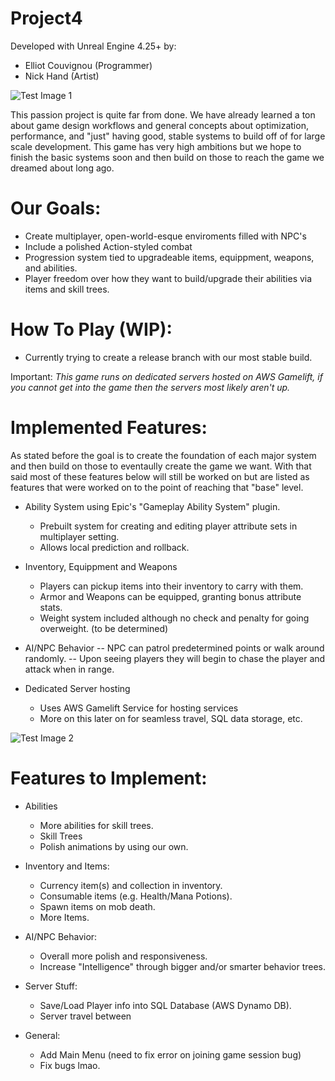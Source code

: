 # Project4

Developed with Unreal Engine 4.25+ by:
- Elliot Couvignou (Programmer)
- Nick Hand (Artist)
 

![Test Image 1](https://media.discordapp.net/attachments/140582294950903809/753352645917278228/KL_GemColor_Exploration.jpg)

This passion project is quite far from done. We have already learned a ton about game design workflows and general concepts about optimization, performance, and "just" having good, stable systems to build off of for large scale development. This game has very high ambitions but we hope to finish the basic systems soon and then build on those to reach the game we dreamed about long ago.

# Our Goals:
- Create multiplayer, open-world-esque enviroments filled with NPC's 
- Include a polished Action-styled combat 
- Progression system tied to upgradeable items, equippment, weapons, and abilities. 
- Player freedom over how they want to build/upgrade their abilities via items and skill trees. 

# How To Play (WIP):
- Currently trying to create a release branch with our most stable build.

Important: *This game runs on dedicated servers hosted on AWS Gamelift, if you cannot get into the game then the servers most likely aren't up.*



# Implemented Features:
As stated before the goal is to create the foundation of each major system and then build on those to eventaully create the game we want. With that said most of these features below will still be worked on but are listed as features that were worked on to the point of reaching that "base" level. 

- Ability System using Epic's "Gameplay Ability System" plugin.
    - Prebuilt system for creating and editing player attribute sets in multiplayer setting.
    - Allows local prediction and rollback.

- Inventory, Equippment and Weapons
    - Players can pickup items into their inventory to carry with them.
    - Armor and Weapons can be equipped, granting bonus attribute stats.
    - Weight system included although no check and penalty for going overweight. (to be determined)

- AI/NPC Behavior
-- NPC can patrol predetermined points or walk around randomly.
-- Upon seeing players they will begin to chase the player and attack when in range.

- Dedicated Server hosting
    - Uses AWS Gamelift Service for hosting services
    - More on this later on for seamless travel, SQL data storage, etc.


![Test Image 2](https://media.discordapp.net/attachments/140582294950903809/751672646969852015/screenshot080.png?width=1911&height=1075)
# Features to Implement:

- Abilities
    - More abilities for skill trees.
    - Skill Trees
    - Polish animations by using our own.

- Inventory and Items:
    - Currency item(s) and collection in inventory.
    - Consumable items (e.g. Health/Mana Potions).
    - Spawn items on mob death.
    - More Items.

- AI/NPC Behavior:
    - Overall more polish and responsiveness.
    - Increase "Intelligence" through bigger and/or smarter behavior trees.

- Server Stuff:
    - Save/Load Player info into SQL Database (AWS Dynamo DB).
    - Server travel between 

- General:
    - Add Main Menu (need to fix error on joining game session bug)
    - Fix bugs lmao.
